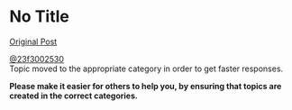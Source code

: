 # No Title

[Original Post](https://discourse.onlinedegree.iitm.ac.in/t/166189/10)

<p><a class="mention" href="/u/23f3002530">@23f3002530</a><br>
Topic moved to the appropriate category in order to get faster responses.</p>
<p><strong>Please make it easier for others to help you, by ensuring that topics are created in the correct categories.</strong></p>
